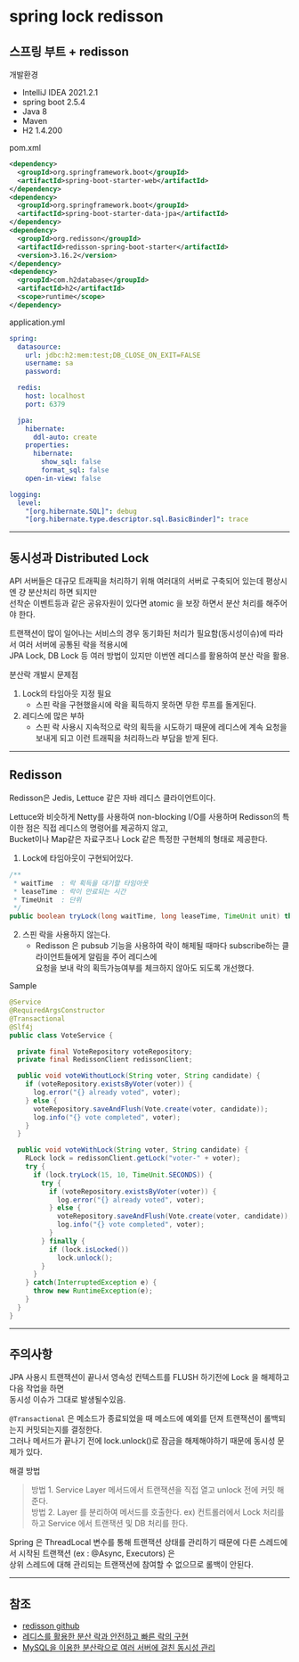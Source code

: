 # spring lock redisson

## 스프링 부트 + redisson
개발환경
- IntelliJ IDEA 2021.2.1
- spring boot 2.5.4
- Java 8
- Maven
- H2 1.4.200

pom.xml
```xml
<dependency>
  <groupId>org.springframework.boot</groupId>
  <artifactId>spring-boot-starter-web</artifactId>
</dependency>
<dependency>
  <groupId>org.springframework.boot</groupId>
  <artifactId>spring-boot-starter-data-jpa</artifactId>
</dependency>
<dependency>
  <groupId>org.redisson</groupId>
  <artifactId>redisson-spring-boot-starter</artifactId>
  <version>3.16.2</version>
</dependency>
<dependency>
  <groupId>com.h2database</groupId>
  <artifactId>h2</artifactId>
  <scope>runtime</scope>
</dependency>
```

application.yml
```yaml
spring:
  datasource:
    url: jdbc:h2:mem:test;DB_CLOSE_ON_EXIT=FALSE
    username: sa
    password:

  redis:
    host: localhost
    port: 6379

  jpa:
    hibernate:
      ddl-auto: create
    properties:
      hibernate:
        show_sql: false
        format_sql: false
    open-in-view: false

logging:
  level:
    "[org.hibernate.SQL]": debug
    "[org.hibernate.type.descriptor.sql.BasicBinder]": trace
```
***
## 동시성과 Distributed Lock 
API 서버들은 대규모 트래픽을 처리하기 위해 여러대의 서버로 구축되어 있는데 평상시엔 걍 분산처리 하면 되지만  
선착순 이벤트등과 같은 공유자원이 있다면 atomic 을 보장 하면서 분산 처리를 해주어야 한다.

트랜잭션이 많이 일어나는 서비스의 경우 동기화된 처리가 필요함(동시성이슈)에 따라서 여러 서버에 공통된 락을 적용시에  
JPA Lock, DB Lock 등 여러 방법이 있지만 이번엔 레디스를 활용하여 분산 락을 활용.

분산락 개발시 문제점
1. Lock의 타임아웃 지정 필요
   -  스핀 락을 구현했을시에 락을 획득하지 못하면 무한 루프를 돌게된다. 
2. 레디스에 많은 부하
   - 스핀 락 사용시 지속적으로 락의 획득을 시도하기 때문에 레디스에 계속 요청을 보내게 되고 이런 트래픽을 처리하느라 부담을 받게 된다.

***
## Redisson 
Redisson은 Jedis, Lettuce 같은 자바 레디스 클라이언트이다.

Lettuce와 비슷하게 Netty를 사용하여 non-blocking I/O를 사용하며 Redisson의 특이한 점은 직접 레디스의 명령어를 제공하지 않고,   
Bucket이나 Map같은 자료구조나 Lock 같은 특정한 구현체의 형태로 제공한다.

1. Lock에 타임아웃이 구현되어있다.
```java
/**
 * waitTime  : 락 획득을 대기할 타임아웃
 * leaseTime : 락이 만료되는 시간
 * TimeUnit  : 단위
 */
public boolean tryLock(long waitTime, long leaseTime, TimeUnit unit) throws InterruptedException
```

2. 스핀 락을 사용하지 않는다.
    - Redisson 은 pubsub 기능을 사용하여 락이 해제될 때마다 subscribe하는 클라이언트들에게 알림을 주어 레디스에  
      요청을 보내 락의 획득가능여부를 체크하지 않아도 되도록 개선했다.

Sample
```java
@Service
@RequiredArgsConstructor
@Transactional
@Slf4j
public class VoteService {

  private final VoteRepository voteRepository;
  private final RedissonClient redissonClient;

  public void voteWithoutLock(String voter, String candidate) {
    if (voteRepository.existsByVoter(voter)) {
      log.error("{} already voted", voter);
    } else {
      voteRepository.saveAndFlush(Vote.create(voter, candidate));
      log.info("{} vote completed", voter);
    }
  }

  public void voteWithLock(String voter, String candidate) {
    RLock lock = redissonClient.getLock("voter-" + voter);
    try {
      if (lock.tryLock(15, 10, TimeUnit.SECONDS)) {
        try {
          if (voteRepository.existsByVoter(voter)) {
            log.error("{} already voted", voter);
          } else {
            voteRepository.saveAndFlush(Vote.create(voter, candidate)); // 반드시 saveAndFlush 해야함
            log.info("{} vote completed", voter);
          }
        } finally {
          if (lock.isLocked())
            lock.unlock();
        }
      }
    } catch(InterruptedException e) {
      throw new RuntimeException(e);
    }
  }
}
```

***
## 주의사항   
JPA 사용시 트랜잭션이 끝나서 영속성 컨텍스트를 FLUSH 하기전에 Lock 을 해제하고 다음 작업을 하면   
동시성 이슈가 그대로 발생될수있음.

`@Transactional` 은 메소드가 종료되었을 때 메소드에 예외를 던져 트랜잭션이 롤백되는지 커밋되는지를 결정한다.  
그러나 메서드가 끝나기 전에 lock.unlock()로 잠금을 해제해야하기 때문에 동시성 문제가 있다.

해결 방법
> 방법 1. Service Layer 메서드에서 트랜잭션을 직접 열고 unlock 전에 커밋 해준다.  
> 방법 2. Layer 를 분리하여 메서드를 호출한다. ex) 컨트롤러에서 Lock 처리를 하고 Service 에서 트랜잭션 및 DB 처리를 한다.

Spring 은 ThreadLocal 변수를 통해 트랜잭션 상태를 관리하기 때문에 다른 스레드에서 시작된 트랜잭션 (ex : @Async, Executors) 은  
상위 스레드에 대해 관리되는 트랜잭션에 참여할 수 없으므로 롤백이 안된다.

***
## 참조
- [redisson github](https://github.com/redisson/redisson/tree/master/redisson-spring-boot-starter)
- [레디스를 활용한 분산 락과 안전하고 빠른 락의 구현](https://hyperconnect.github.io/2019/11/15/redis-distributed-lock-1.html)
- [MySQL을 이용한 분산락으로 여러 서버에 걸친 동시성 관리](https://techblog.woowahan.com/2631/)
